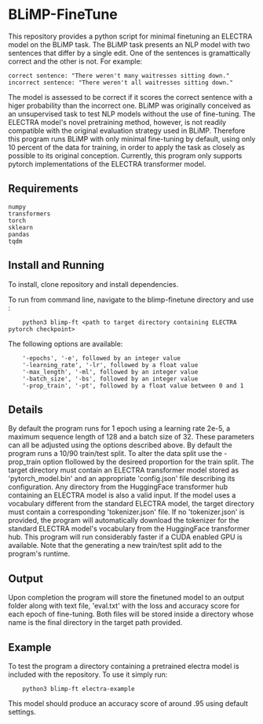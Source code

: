 # BLiMP-FineTune

This repository provides a python script for minimal finetuning an ELECTRA model on the BLiMP task. The BLiMP task presents an NLP model with two sentences that differ by a single edit. One of the sentences is gramattically correct and the other is not. For example:

    correct sentence: "There weren't many waitresses sitting down."
    incorrect sentence: "There weren't all waitresses sitting down."

The model is assessed to be correct if it scores the correct sentence with a higer probability than the incorrect one. BLiMP was originally conceived as an unsupervised task to test NLP models without the use of fine-tuning. The ELECTRA model's novel pretraining method, however, is not readily compatible with the original evaluation strategy used in BLiMP. Therefore this program runs BLiMP with only minimal fine-tuning by default, using only 10 percent of the data for training, in order to apply the task as closely as possible to its original conception. Currently, this program only supports pytorch implementations of the ELECTRA transformer model. 

## Requirements

    numpy
    transformers
    torch
    sklearn
    pandas
    tqdm

## Install and Running

To install, clone repository and install dependencies.

To run from command line, navigate to the blimp-finetune directory and use :

        python3 blimp-ft <path to target directory containing ELECTRA pytorch checkpoint>

The following options are available:

        '-epochs', '-e', followed by an integer value
        '-learning_rate', '-lr', followed by a float value
        '-max_length', '-ml', followed by an integer value
        '-batch_size', '-bs', followed by an integer value
        '-prop_train', '-pt', followed by a float value between 0 and 1


## Details

By default the program runs for 1 epoch using a learning rate 2e-5, a maximum sequence length of 128 and a batch size of 32. These parameters can all be adjusted using the options described above. By default the program runs a 10/90 train/test split. To alter the data split use the -prop_train option flollowed by the desireed proportion for the train split.  The target directory must contain an ELECTRA transformer model stored as 'pytorch_model.bin' and an appropriate 'config.json' file describing its configuration. Any directory from the HuggingFace transformer hub containing an ELECTRA model is also a valid input.  If the model uses a vocabulary different from the standard ELECTRA model, the target directory must contain a corresponding 'tokenizer.json' file. If no 'tokenizer.json' is provided, the program will automatically download the tokenizer for the standard ELECTRA model's vocabulary from the HuggingFace transformer hub. This program will run considerably faster if a CUDA enabled GPU is available. Note that the generating a new train/test split add to the program's runtime.

## Output

Upon completion the program will store the finetuned model to an output folder along with text file, 'eval.txt' with the loss and accuracy score for each epoch of fine-tuning. Both files will be stored inside a directory whose name is the final directory in the target path provided. 

## Example

To test the program a directory containing a pretrained electra model is included with the repository. To use it simply run:

        python3 blimp-ft electra-example

This model should produce an accuracy score of around .95 using default settings.


